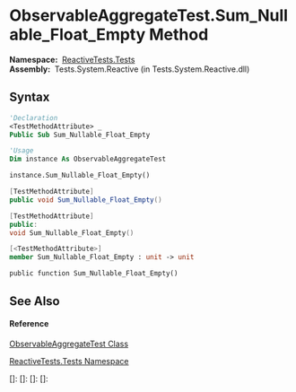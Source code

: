 # ObservableAggregateTest.Sum\_Nullable\_Float\_Empty Method

**Namespace:**  [ReactiveTests.Tests](ReactiveTests.Tests\ReactiveTests.Tests.md)  
**Assembly:**  Tests.System.Reactive (in Tests.System.Reactive.dll)

## Syntax

```vb
'Declaration
<TestMethodAttribute> _
Public Sub Sum_Nullable_Float_Empty
```

```vb
'Usage
Dim instance As ObservableAggregateTest

instance.Sum_Nullable_Float_Empty()
```

```csharp
[TestMethodAttribute]
public void Sum_Nullable_Float_Empty()
```

```c++
[TestMethodAttribute]
public:
void Sum_Nullable_Float_Empty()
```

```fsharp
[<TestMethodAttribute>]
member Sum_Nullable_Float_Empty : unit -> unit 
```

```jscript
public function Sum_Nullable_Float_Empty()
```

## See Also

#### Reference

[ObservableAggregateTest Class](ObservableAggregateTest\ObservableAggregateTest.md)

[ReactiveTests.Tests Namespace](ReactiveTests.Tests\ReactiveTests.Tests.md)

[]: 
[]: 
[]: 
[]: 